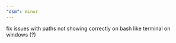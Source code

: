 ```yaml
---
"dsm": minor
---
```


fix issues with paths not showing correctly on bash like terminal on windows (?)
